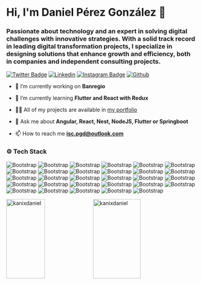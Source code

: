 <h1>Hi, I'm Daniel Pérez González 👋</h1>
<h3>Passionate about technology and an expert in solving digital challenges with innovative strategies. With a solid track record in leading digital transformation projects, I specialize in designing solutions that enhance growth and efficiency, both in companies and independent consulting projects.</h3>

[![Twitter Badge](https://img.shields.io/badge/-Twitter-1da1f2?labelColor=1da1f2&logo=twitter&logoColor=white&link=https://twitter.com/KanixDaniel)](https://twitter.com/KanixDaniel)
[![Linkedin](https://img.shields.io/badge/-LinkedIn-blue?style=flat&logo=Linkedin&logoColor=white)](https://www.linkedin.com/in/kanix-daniel/)
[![Instagram Badge](https://img.shields.io/badge/-Instagram-purple?logo=instagram&logoColor=white&link=https://instagram.com/kanix_daniel/)](https://www.instagram.com/kanix_daniel)
[![Github](https://img.shields.io/github/followers/kanixdaniel?label=Follow&style=social)](https://github.com/kanixdaniel)

- 🔭 I’m currently working on **Banregio**

- 🌱 I’m currently learning **Flutter and React with Redux**

- 👨‍💻 All of my projects are available in [my portfolio](https://d3ysm1b4j9pdj.cloudfront.net/)

- 💬 Ask me about **Angular, React, Nest, NodeJS, Flutter or Springboot**

- 📫 How to reach me **isc.pgd@outlook.com**


### ⚙️ Tech Stack

![Bootstrap](https://img.shields.io/badge/-JavaScript-05122A?style=flat&logo=JavaScript&color=353535) ![Bootstrap](https://img.shields.io/badge/-TypeScript-05122A?style=flat&logo=TypeScript&color=353535) ![Bootstrap](https://img.shields.io/badge/-Dart-05122A?style=flat&logo=Dart&color=353535) ![Bootstrap](https://img.shields.io/badge/-Java-05122A?style=flat&logo=Java&color=353535) ![Bootstrap](https://img.shields.io/badge/-CSS-05122A?style=flat&logo=CSS&color=353535) ![Bootstrap](https://img.shields.io/badge/-SASS-05122A?style=flat&logo=SASS&color=353535) ![Bootstrap](https://img.shields.io/badge/-HTML5-05122A?style=flat&logo=HTML5&color=353535) ![Bootstrap](https://img.shields.io/badge/-Angular-05122A?style=flat&logo=Angular&color=353535) ![Bootstrap](https://img.shields.io/badge/-NestJS-05122A?style=flat&logo=NestJS&color=353535) ![Bootstrap](https://img.shields.io/badge/-Flutter-05122A?style=flat&logo=Flutter&color=353535) ![Bootstrap](https://img.shields.io/badge/-React-05122A?style=flat&logo=React&color=353535) ![Bootstrap](https://img.shields.io/badge/-Bootstrap-05122A?style=flat&logo=Bootstrap&color=353535) ![Bootstrap](https://img.shields.io/badge/-Node.js-05122A?style=flat&logo=Node.js&color=353535) ![Bootstrap](https://img.shields.io/badge/-Springboot-05122A?style=flat&logo=Springboot&color=353535) ![Bootstrap](https://img.shields.io/badge/-TailwindCSS-05122A?style=flat&logo=TailwindCSS&color=353535) ![Bootstrap](https://img.shields.io/badge/-Jest-05122A?style=flat&logo=Jest&color=353535) ![Bootstrap](https://img.shields.io/badge/-NGINX-05122A?style=flat&logo=NGINX&color=353535) ![Bootstrap](https://img.shields.io/badge/-Redux-05122A?style=flat&logo=Redux&color=353535) ![Bootstrap](https://img.shields.io/badge/-Git-05122A?style=flat&logo=Git&color=353535) ![Bootstrap](https://img.shields.io/badge/-Postman-05122A?style=flat&logo=Postman&color=353535) ![Bootstrap](https://img.shields.io/badge/-Visual%20Studio%20Code-05122A?style=flat&logo=Visual-Studio-Code&color=353535) ![Bootstrap](https://img.shields.io/badge/-Amazon%20Web%20Services-05122A?style=flat&logo=Amazon-Web-Services&color=353535) ![Bootstrap](https://img.shields.io/badge/-Google%20Cloud-05122A?style=flat&logo=Google-Cloud&color=353535) ![Bootstrap](https://img.shields.io/badge/-Docker-05122A?style=flat&logo=Docker&color=353535) ![Bootstrap](https://img.shields.io/badge/-Kubernetes-05122A?style=flat&logo=Kubernetes&color=353535) ![Bootstrap](https://img.shields.io/badge/-MongoDB-05122A?style=flat&logo=MongoDB&color=353535) ![Bootstrap](https://img.shields.io/badge/-MySQL-05122A?style=flat&logo=MySQL&color=353535) ![Bootstrap](https://img.shields.io/badge/-MariaDB-05122A?style=flat&logo=MariaDB&color=353535) ![Bootstrap](https://img.shields.io/badge/-PostgreSQL-05122A?style=flat&logo=PostgreSQL&color=353535)

<div>
  <img width="45%" height="210px" align="left" src="https://github-readme-stats.vercel.app/api/top-langs?username=kanixdaniel&show_icons=true&locale=en&layout=compact" alt="kanixdaniel" />
  <img width="50%" height="210px" src="https://github-readme-streak-stats.herokuapp.com/?user=kanixdaniel&" alt="kanixdaniel" />
</div>

